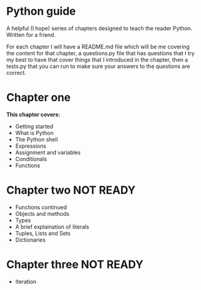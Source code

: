 # Python guide

A helpful (I hope) series of chapters designed to teach the reader Python.  
  Written for a friend.  
    
  For each chapter I will have a README.md file which will be me covering the content for that chapter, a questions.py file that has questions that I try my best to have that cover things that I introduced in the chapter, then a tests.py that you can run to make sure your answers to the questions are correct.  
  
**Chapter one**
=============
**This chapter covers:**
 * Getting started
 * What is Python
 * The Python shell
 * Expressions
 * Assignment and variables
 * Conditionals
 * Functions
    
 **Chapter two** NOT READY
=============
 * Functions continued
 * Objects and methods
 * Types 
 * A brief explaination of literals
 * Tuples, Lists and Sets
 * Dictionaries

 **Chapter three** NOT READY
=============
 * Iteration
